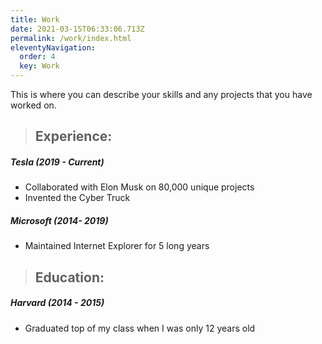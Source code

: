 ```yaml
---
title: Work
date: 2021-03-15T06:33:06.713Z
permalink: /work/index.html
eleventyNavigation:
  order: 4
  key: Work
---
```

This is where you can describe your skills and any projects that you have worked on.

> ## Experience:

##### Tesla (2019 - Current)

* Collaborated with Elon Musk on 80,000 unique projects
* Invented the Cyber Truck

##### Microsoft (2014- 2019)

* Maintained Internet Explorer for 5 long years

> ## Education:

##### Harvard (2014 - 2015)

* Graduated top of my class when I was only 12 years old